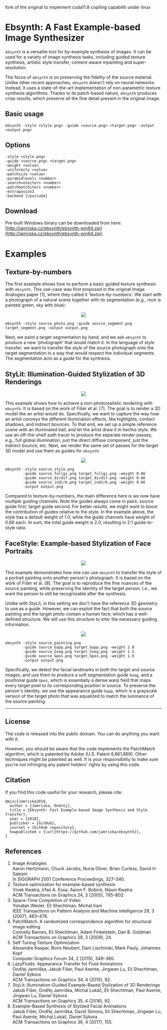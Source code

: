 fork of the original to implement cuda11.8 copiling capabiliti under linux


# Ebsynth: A Fast Example-based Image Synthesizer

`ebsynth` is a versatile tool for by-example synthesis of images.
It can be used for a variety of image synthesis tasks, including guided
texture synthesis, artistic style transfer, content-aware inpainting
and super-resolution.

The focus of `ebsynth` is on preserving the fidelity of the source material.
Unlike other recent approaches, `ebsynth` doesn't rely on neural networks.
Instead, it uses a state-of-the-art implementation of non-parametric
texture synthesis algorithms. Thanks to its patch-based nature, `ebsynth`
produces crisp results, which preserve all the fine detail present in the
original image.

## Basic usage

```
ebsynth -style <style.png> -guide <source.png> <target.png> -output <output.png>
```

## Options
```
-style <style.png>
-guide <source.png> <target.png>
-weight <value>
-uniformity <value>
-patchsize <value>
-pyramidlevels <number>
-searchvoteiters <number>
-patchmatchiters <number>
-extrapass3x3
-backend [cpu|cuda]
```

## Download

Pre-built Windows binary can be downloaded from here: [http://jamriska.cz/ebsynth/ebsynth-win64.zip](http://jamriska.cz/ebsynth/ebsynth-win64.zip).

# Examples

## Texture-by-numbers

The first example shows how to perform a basic guided texture synthesis with `ebsynth`.
This use-case was first proposed in the original Image Analogies paper [1], where they
called it 'texture-by-numbers'. We start with a photograph of a natural scene together
with its segmentation (e.g., rock is painted green, sky with blue):

<p align='center'>
  <img src='doc/images/texbynum.jpg'/>
</p>

```
ebsynth -style source_photo.png -guide source_segment.png target_segment.png -output output.png
```

Next, we paint a target segmentation by hand, and we ask `ebsynth` to produce
a new 'photograph' that would match it. In the language of style transfer: we want
to transfer the *style* of the source photograph onto the target segmentation in
a way that would respect the individual segments. The segmentation acts as a *guide*
for the synthesis.

## StyLit: Illumination-Guided Stylization of 3D Renderings
<p align='center'>
  <img src='doc/images/stylit-teaser.jpg'/>
</p>

This example shows how to achieve a non-photorealistic rendering with `ebsynth`.
It is based on the work of Fišer et al. [7]. The goal is to render a 3D model like
an artist would do. Specifically, we want to capture the way how an artist conveys
the different illumination effects, like highlights, contact shadows, and indirect
bounces. To that end, we set up a simple reference scene with an illuminated ball,
and let the artist draw it in her/his style. We use an off-the-shelf path tracer
to produce the separate render passes, e.g., full global illumination, just the
direct diffuse component, just the indirect bounce, etc. Next, we render the same
set of passes for the target 3D model and use them as guides for `ebsynth`.

<p align='center'>
  <img src='doc/images/stylit.jpg'/>
</p>

```
ebsynth -style source_style.png
        -guide source_fullgi.png target_fullgi.png -weight 0.66
        -guide source_dirdif.png target_dirdif.png -weight 0.66
        -guide source_indirb.png target_indirb.png -weight 0.66
        -output output.png
```

Compared to texture-by-numbers, the main difference here is we now have *multiple*
guiding channels.  Note the guides always come in pairs: source guide first, target
guide second. For better results, we might want to boost the contribution of guides
relative to the style. In the example above, the style has a default weight of 1.0,
while the guide channels have weight of 0.66 each. In sum, the total guide weight
is 2.0, resulting in 2:1 guide-to-style ratio.

## FaceStyle: Example-based Stylization of Face Portraits

<p align='center'>
  <img src='doc/images/facestyle-teaser.jpg'/>
</p>

This example demonstrates how one can use `ebsynth` to transfer the style of
a portrait painting onto another person's photograph. It is based on the work
of Fišer et al. [8]. The goal is to reproduce the fine nuances of the source
painting, while preserving the identity of the target person. I.e., we want
the person to still be recognizable after the synthesis.

Unlike with StyLit, in this setting we don't have the reference 3D geometry
to use as a guide. However, we can exploit the fact that both the source painting
and the target photo contain a human face, which has a well-defined structure.
We will use this structure to infer the necessary guiding information.

<p align='center'>
  <img src='doc/images/facestyle.jpg'/>
</p>

```
ebsynth -style source_painting.png
        -guide source_Gapp.png target_Gapp.png -weight 2.0
        -guide source_Gseg.png target_Gseg.png -weight 1.5 
        -guide source_Gpos.png target_Gpos.png -weight 1.5 
        -output output.png
```

Specifically, we detect the facial landmarks in both the target and source images,
and use them to produce a soft segmentation guide `Gseg`, and a positional guide
`Gpos`, which is essentially a dense warp field that maps every target pixel to its
corresponding position in source. To preserve the person's identity, we use the
appearance guide `Gapp`, which is a grayscale version of the target photo that was
equalized to match the luminance of the source painting.

--------------------------------------------------------------------------

## License

The code is released into the public domain. You can do anything you want with it.

However, you should be aware that the code implements the PatchMatch algorithm, which is patented by Adobe (U.S. Patent 8,861,869). Other techniques might be patented as well. It is your responsibility to make sure you're not infringing any patent holders' rights by using this code. 

## Citation

If you find this code useful for your research, please cite:

```
@misc{Jamriska2018,
  author = {Jamriska, Ondrej},
  title = {Ebsynth: Fast Example-based Image Synthesis and Style Transfer},
  year = {2018},
  publisher = {GitHub},
  journal = {GitHub repository},
  howpublished = {\url{https://github.com/jamriska/ebsynth}},
}
```

## References

1. Image Analogies  
   Aaron Hertzmann, Chuck Jacobs, Nuria Oliver, Brian Curless, David H. Salesin  
   In SIGGRAPH 2001 Conference Proceedings, 327–340.  
2. Texture optimization for example-based synthesis  
   Vivek Kwatra, Irfan A. Essa, Aaron F. Bobick, Nipun Kwatra  
   ACM Transactions on Graphics 24, 3 (2005), 795–802.  
3. Space-Time Completion of Video  
   Yonatan Wexler, Eli Shechtman, Michal Irani  
   IEEE Transactions on Pattern Analysis and Machine Intelligence 29, 3 (2007), 463–476.  
4. PatchMatch: A randomized correspondence algorithm for structural image editing  
   Connelly Barnes, Eli Shechtman, Adam Finkelstein, Dan B. Goldman  
   ACM Transactions on Graphics 28, 3 (2009), 24.  
5. Self Tuning Texture Optimization  
   Alexandre Kaspar, Boris Neubert, Dani Lischinski, Mark Pauly, Johannes Kopf  
   Computer Graphics Forum 34, 2 (2015), 349–360.  
6. LazyFluids: Appearance Transfer for Fluid Animations  
   Ondřej Jamriška, Jakub Fišer, Paul Asente, Jingwan Lu, Eli Shechtman, Daniel Sýkora  
   ACM Transactions on Graphics 34, 4 (2015), 92.  
7. StyLit: Illumination-Guided Example-Based Stylization of 3D Renderings  
   Jakub Fišer, Ondřej Jamriška, Michal Lukáč, Eli Shechtman, Paul Asente, Jingwan Lu, Daniel Sýkora  
   ACM Transactions on Graphics 35, 4 (2016), 92.  
8. Example-Based Synthesis of Stylized Facial Animations  
   Jakub Fišer, Ondřej Jamriška, David Simons, Eli Shechtman, Jingwan Lu, Paul Asente, Michal Lukáč, Daniel Sýkora  
   ACM Transactions on Graphics 36, 4 (2017), 155.  
